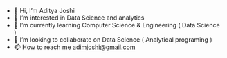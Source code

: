 - 👋 Hi, I’m Aditya Joshi
- 👀 I’m interested in Data Science and analytics
- 🌱 I’m currently learning Computer Science & Engineering ( Data Science )
- 🤝 I’m looking to collaborate on Data Science ( Analytical programing ) 
- 📫 How to reach me adimjoshi@gmail.com

<!---
Wittypanda/Wittypanda is a ✨ special ✨ repository because its `README.md` (this file) appears on your GitHub profile.
You can click the Preview link to take a look at your changes.
--->
